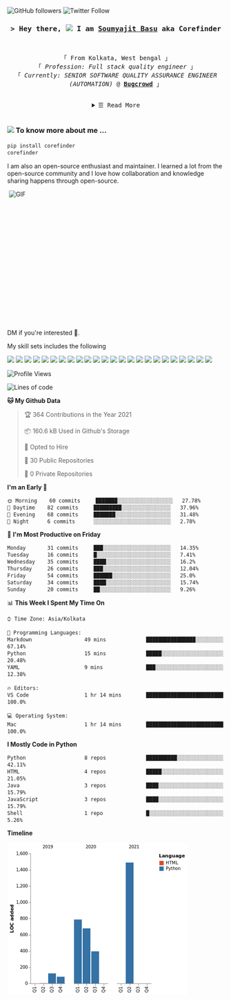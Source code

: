 ![GitHub followers](https://img.shields.io/github/followers/Corefinder89?style=social) ![Twitter Follow](https://img.shields.io/twitter/follow/SoumyajitBasu19?style=social) 

<!-- Intro  -->
<h3 align="center">
        <samp>&gt; Hey there, <img src="https://media.giphy.com/media/hvRJCLFzcasrR4ia7z/giphy.gif" width="25px"> I am
                <b><a target="_blank" href="https://soumyajit2016.wordpress.com/">Soumyajit Basu</a></b> aka Corefinder
        </samp>
</h3>
<br>

<p align="center">
        <!-- Organisation  -->
        <samp>
                「 From Kolkata, West bengal 」<br>
                「 <em>Profession: Full stack quality engineer</em> 」
                <br>
                「 <em>Currently: SENIOR SOFTWARE QUALITY ASSURANCE ENGINEER (AUTOMATION)</em> @ <b><a target="_blank" href="https://bugcrowd.com/">Bugcrowd</a></b> 」
                <br>
                <br>
        </samp>
</p>

<!-- Details Section-->
<details align="center">
    <summary> <samp>&#9776; Read More</samp></summary>
    <p align="center">
        <br>
        <!-- Activity Widget -->
        <img alt="Corefinder's github stats"
                src="https://github-readme-stats.vercel.app/api?username=Corefinder89&show_icons=true&theme=radical" />
        <br>
        <!-- Open source contributions -->      
        <p>Contributions</p>
        <!-- Research guide author -->
        <a href="http://dz2prod01.cloud.answerhub.com/guides/automated-testing-improving-application-speed-and" target="_blank"><img alt="Research guide author @ Dzone"
                src="https://img.shields.io/badge/-Research%20guide%20author%20@%20Dzone-f28818?style=flat-square">
        </a>
        <!-- Dzone Article Contributor-->
        <a href="https://dzone.com/users/2997625/corefinder.html" target="_blank"><img alt="Article contributor @ Dzone"
                src="https://img.shields.io/badge/-Article%20contributor%20@%20Dzone-77f218?style=flat-square">
        </a>
        <!-- PyPi-->
        <a href="https://pypi.org/user/corefinder89/" target="_blank"><img alt="PyPi"
                src="https://img.shields.io/badge/-PyPi-1877F2?style=flat-square&logo=Python&logoColor=white">
        </a>
        <br>
        <!-- Social Links -->
        <p>Find me on</p>
        <!-- Gmail -->
        <a href="mailto:soumyajit.basu62@gmail.com" target="_blank"><img alt="Gmail"
                src="https://img.shields.io/badge/-Gmail-EA4335?style=flat-square&logo=Gmail&logoColor=white">
        </a>
        <!-- Facebook -->
        <a href="https://www.facebook.com/soumyajit.basu/" target="_blank"><img alt="Facebook"
                src="https://img.shields.io/badge/-Facebook-1877F2?style=flat-square&logo=Facebook&logoColor=white">
        </a>
        <!--Twitter-->
        <a href="https://twitter.com/SoumyajitBasu19" target="_blank"><img alt="Twitter"
                src="https://img.shields.io/badge/-Twitter-1877F2?style=flat-square&logo=Twitter&logoColor=white">
        </a>
        <!-- Linkedin -->
        <a href="https://www.linkedin.com/in/soumyajit-basu-5a783886/" target="_blank"><img alt="Linkedin"
                src="https://img.shields.io/badge/-Linkedin-0A66C2?style=flat-square&logo=Linkedin&logoColor=white">
        </a>
    </p>
</details>
<br>

### <img src="https://media.giphy.com/media/VgCDAzcKvsR6OM0uWg/giphy.gif" width="50"> To know more about me ...
```python
pip install corefinder
corefinder
```


I am also an open-source enthusiast and maintainer. I learned a lot from the open-source community and I love how collaboration and knowledge sharing happens through open-source.


  <img align="right" alt="GIF" src="https://github.com/abhisheknaiidu/abhisheknaiidu/blob/master/code.gif?raw=true" width="500" height="320" />

DM if you're interested 📣.

My skill sets includes the following

![](https://img.shields.io/badge/Python-informational?style=flat&logo=Python&logoColor=white&color=1C7396) 
![](https://img.shields.io/badge/Docker-informational?style=flat&logo=Docker&logoColor=white&color=1C7396) 
![](https://img.shields.io/badge/travis-informational?style=flat&logo=travis&logoColor=white&color=1C7396) 
![](https://img.shields.io/badge/VisualStudio-informational?style=flat&logo=visual-studio-code&logoColor=white&color=1C7396) 
![](https://img.shields.io/badge/Pycharm-informational?style=flat&logo=pycharm&logoColor=white&color=1C7396) 
![](https://img.shields.io/badge/Linux-informational?style=flat&logo=Linux&logoColor=white&color=FBC624) 
![](https://img.shields.io/badge/MacOS-informational?style=flat&logo=Apple&logoColor=white&color=FBC624) 
![](https://img.shields.io/badge/Postgres-informational?style=flat&logo=PostgreSql&logoColor=white&color=336791) 
![](https://img.shields.io/badge/Mysql-informational?style=flat&logo=MySql&logoColor=white&color=336791) 
![](https://img.shields.io/badge/Graphql-informational?style=flat&logo=Graphql&logoColor=white&color=336791) 
![](https://img.shields.io/badge/Elasticsearch-informational?style=flat&logo=Elasticsearch&logoColor=white&color=336791) 
![](https://img.shields.io/badge/Data-informational?style=flat) 
![](https://img.shields.io/badge/JSON-informational?style=flat&logo=json&logoColor=white&color=1C7396) 
![](https://img.shields.io/badge/RestAPI-informational?style=flat) 
![](https://img.shields.io/badge/Confluence-informational?style=flat&logo=confluence&logoColor=white&color=1C7396) 
![](https://img.shields.io/badge/JIRA-informational?style=flat&logo=jira&logoColor=white&color=1C7396) 
![](https://img.shields.io/badge/Git-informational?style=flat&logo=git&logoColor=white&color=1C7396) 
![](https://img.shields.io/badge/GitHub-informational?style=flat&logo=github&logoColor=white&color=1C7396) 
![](https://img.shields.io/badge/Bitbucket-informational?style=flat&logo=bitbucket&logoColor=white&color=1C7396) 
![](https://img.shields.io/badge/PyTest-baeb16?style=flat-square&logo=Python&logoColor=black)
![](https://img.shields.io/badge/Selenium-187?style=flat-square&logo=Selenium&logoColor=white) 
![](https://img.shields.io/badge/BDD-informational?style=flat) 
![](https://img.shields.io/badge/CI-informational?style=flat) 
![](https://img.shields.io/badge/Pipeline-informational?style=flat)

<!--START_SECTION:waka-->
![Profile Views](http://img.shields.io/badge/Profile%20Views-64-blue)

![Lines of code](https://img.shields.io/badge/From%20Hello%20World%20I%27ve%20Written-3556%20lines%20of%20code-blue)

**🐱 My Github Data** 

> 🏆 364 Contributions in the Year 2021
 > 
> 📦 160.6 kB Used in Github's Storage 
 > 
> 💼 Opted to Hire
 > 
> 📜 30 Public Repositories 
 > 
> 🔑 0 Private Repositories  
 > 
**I'm an Early 🐤** 

```text
🌞 Morning    60 commits     ███████░░░░░░░░░░░░░░░░░░   27.78% 
🌆 Daytime    82 commits     █████████░░░░░░░░░░░░░░░░   37.96% 
🌃 Evening    68 commits     ███████░░░░░░░░░░░░░░░░░░   31.48% 
🌙 Night      6 commits      ░░░░░░░░░░░░░░░░░░░░░░░░░   2.78%

```
📅 **I'm Most Productive on Friday** 

```text
Monday       31 commits     ███░░░░░░░░░░░░░░░░░░░░░░   14.35% 
Tuesday      16 commits     █░░░░░░░░░░░░░░░░░░░░░░░░   7.41% 
Wednesday    35 commits     ████░░░░░░░░░░░░░░░░░░░░░   16.2% 
Thursday     26 commits     ███░░░░░░░░░░░░░░░░░░░░░░   12.04% 
Friday       54 commits     ██████░░░░░░░░░░░░░░░░░░░   25.0% 
Saturday     34 commits     ████░░░░░░░░░░░░░░░░░░░░░   15.74% 
Sunday       20 commits     ██░░░░░░░░░░░░░░░░░░░░░░░   9.26%

```


📊 **This Week I Spent My Time On** 

```text
⌚︎ Time Zone: Asia/Kolkata

💬 Programming Languages: 
Markdown                 49 mins             ████████████████░░░░░░░░░   67.14% 
Python                   15 mins             █████░░░░░░░░░░░░░░░░░░░░   20.48% 
YAML                     9 mins              ███░░░░░░░░░░░░░░░░░░░░░░   12.38%

🔥 Editors: 
VS Code                  1 hr 14 mins        █████████████████████████   100.0%

💻 Operating System: 
Mac                      1 hr 14 mins        █████████████████████████   100.0%

```

**I Mostly Code in Python** 

```text
Python                   8 repos             ██████████░░░░░░░░░░░░░░░   42.11% 
HTML                     4 repos             █████░░░░░░░░░░░░░░░░░░░░   21.05% 
Java                     3 repos             ████░░░░░░░░░░░░░░░░░░░░░   15.79% 
JavaScript               3 repos             ████░░░░░░░░░░░░░░░░░░░░░   15.79% 
Shell                    1 repo              █░░░░░░░░░░░░░░░░░░░░░░░░   5.26%

```


**Timeline**

![Chart not found](https://raw.githubusercontent.com/Corefinder89/Corefinder89/master/charts/bar_graph.png) 


<!--END_SECTION:waka-->
